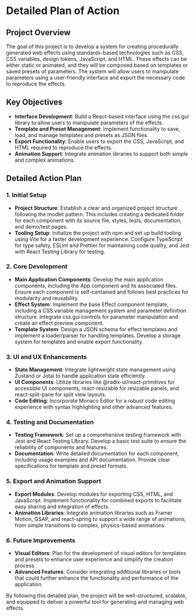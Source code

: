 # Detailed Plan of Action

## Project Overview
The goal of this project is to develop a system for creating procedurally generated web effects using standards-based technologies such as CSS, CSS variables, design tokens, JavaScript, and HTML. These effects can be either static or animated, and they will be composed based on templates or saved presets of parameters. The system will allow users to manipulate parameters using a user-friendly interface and export the necessary code to reproduce the effects.

## Key Objectives
- **Interface Development**: Build a React-based interface using the css.gui library to allow users to manipulate parameters of the effects.
- **Template and Preset Management**: Implement functionality to save, load, and manage templates and presets as JSON files.
- **Export Functionality**: Enable users to export the CSS, JavaScript, and HTML required to reproduce the effects.
- **Animation Support**: Integrate animation libraries to support both simple and complex animations.

## Detailed Action Plan

### 1. Initial Setup
- **Project Structure**: Establish a clear and organized project structure following the modlet pattern. This includes creating a dedicated folder for each component with its source file, styles, tests, documentation, and demo/test pages.
- **Tooling Setup**: Initialize the project with npm and set up build tooling using Vite for a faster development experience. Configure TypeScript for type safety, ESLint and Prettier for maintaining code quality, and Jest with React Testing Library for testing.

### 2. Core Development
- **Main Application Components**: Develop the main application components, including the App component and its associated files. Ensure each component is self-contained and follows best practices for modularity and reusability.
- **Effect System**: Implement the base Effect component template, including a CSS variable management system and parameter definition structure. Integrate css.gui controls for parameter manipulation and create an effect preview component.
- **Template System**: Design a JSON schema for effect templates and implement a loader/parser for handling templates. Develop a storage system for templates and enable export functionality.

### 3. UI and UX Enhancements
- **State Management**: Integrate lightweight state management using Zustand or Jotai to handle application state efficiently.
- **UI Components**: Utilize libraries like @radix-ui/react-primitives for accessible UI components, react-resizable for resizable panels, and react-split-pane for split view layouts.
- **Code Editing**: Incorporate Monaco Editor for a robust code editing experience with syntax highlighting and other advanced features.

### 4. Testing and Documentation
- **Testing Framework**: Set up a comprehensive testing framework with Jest and React Testing Library. Develop a basic test suite to ensure the reliability of components and features.
- **Documentation**: Write detailed documentation for each component, including usage examples and API documentation. Provide clear specifications for template and preset formats.

### 5. Export and Animation Support
- **Export Modules**: Develop modules for exporting CSS, HTML, and JavaScript. Implement functionality for combined exports to facilitate easy sharing and integration of effects.
- **Animation Libraries**: Integrate animation libraries such as Framer Motion, GSAP, and react-spring to support a wide range of animations, from simple transitions to complex, physics-based animations.

### 6. Future Improvements
- **Visual Editors**: Plan for the development of visual editors for templates and presets to enhance user experience and simplify the creation process.
- **Advanced Features**: Consider integrating additional libraries or tools that could further enhance the functionality and performance of the application.

By following this detailed plan, the project will be well-structured, scalable, and equipped to deliver a powerful tool for generating and managing web effects.